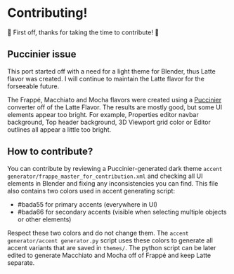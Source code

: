 # Contributing!

🎉 First off, thanks for taking the time to contribute! 🎉

## Puccinier issue

This port started off with a need for a light theme for Blender, thus Latte flavor was created. I will continue to maintain the Latte flavor for the forseeable future.

The Frappé, Macchiato and Mocha flavors were created using a [Puccinier](https://github.com/catppuccin/toolbox#%EF%B8%8F-puccinier) converter off of the Latte Flavor. The results are mostly good, but some UI elements appear too bright. For example, Properties editor navbar background, Top header background, 3D Viewport grid color or Editor outlines all appear a little too bright.

## How to contribute?

You can contribute by reviewing a Puccinier-generated dark theme `accent generator/frappe_master_for_contribution.xml` and checking all UI elements in Blender and fixing any inconsistencies you can find. This file also contains two colors used in accent generating script:

* #bada55 for primary accents (everywhere in UI)
* #bada66 for secondary accents (visible when selecting multiple objects or other elements)

Respect these two colors and do not change them. The `accent generator/accent generator.py` script uses these colors to generate all accent variants that are saved in `themes/`. The python script can be later edited to generate Macchiato and Mocha off of Frappé and keep Latte separate.
